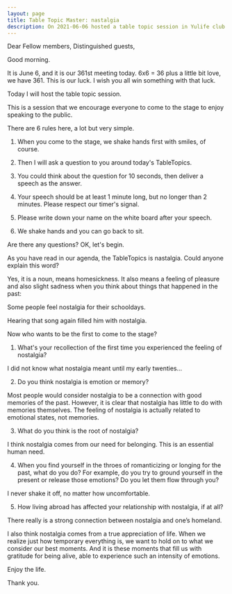```yaml
---
layout: page
title: Table Topic Master: nastalgia
description: On 2021-06-06 hosted a table topic session in Yulife club of Toastmaster.
---
```



Dear Fellow members,
Distinguished guests,

Good morning.

It is June 6, and it is our 361st meeting today. 6x6 = 36 plus a little bit love,
we have 361. This is our luck. I wish you all win something with that luck.

Today I will host the table topic session.

This is a session that we encourage everyone to come to the stage to enjoy speaking
to the public.

There are 6 rules here, a lot but very simple.

1. When you come to the stage, we shake hands first with smiles, of course.

2. Then I will ask a question to you around today's TableTopics.

3. You could think about the question for 10 seconds, then deliver a speech as the
answer.

4. Your speech should be at least 1 minute long, but no longer than 2 minutes. Please
respect our timer's signal.

5. Please write down your name on the white board after your speech.

6. We shake hands and you can go back to sit.

Are there any questions? OK, let's begin.

As you have read in our agenda, the TableTopics is nastalgia. Could
anyone explain this word?

Yes, it is a noun, means homesickness. It also means a feeling of
pleasure and also slight sadness when you think about things that
happened in the past:

Some people feel nostalgia for their schooldays.

Hearing that song again filled him with nostalgia.

Now who wants to be the first to come to the stage?

1. What's your recollection of the first time you experienced the
feeling of nostalgia?

I did not know what nostalgia meant until my early twenties...

2. Do you think nostalgia is emotion or memory?

Most people would consider nostalgia to be a connection with good
memories of the past. However, it is clear that nostalgia has
little to do with memories themselves. The feeling of nostalgia
is actually related to emotional states, not memories.

3. What do you think is the root of nostalgia?

I think nostalgia comes from our need for belonging. This is an
essential human need.

4. When you find yourself in the throes of romanticizing or longing
for the past, what do you do? For example, do you try to ground
yourself in the present or release those emotions? Do you let them
flow through you?

I never shake it off, no matter how uncomfortable.

5. How living abroad has affected your relationship with nostalgia,
if at all?

There really is a strong connection between nostalgia and one’s
homeland.

I also think nostalgia comes from a true appreciation of life.
When we realize just how temporary everything is, we want to
hold on to what we consider our best moments. And it is these
moments that fill us with gratitude for being alive, able to
experience such an intensity of emotions.

Enjoy the life.

Thank you.